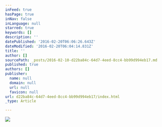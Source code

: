 ```yaml
---
inFeed: true
hasPage: true
inNav: false
inLanguage: null
starred: true
keywords: []
description: ''
datePublished: '2016-02-20T06:06:26.643Z'
dateModified: '2016-02-20T06:04:14.831Z'
title: ''
author: []
sourcePath: _posts/2016-02-10-d22ba84c-64d7-4eed-8cc4-bb99d994eb17.md
published: true
authors: []
publisher:
  name: null
  domain: null
  url: null
  favicon: null
url: d22ba84c-64d7-4eed-8cc4-bb99d994eb17/index.html
_type: Article

---
```

![](https://s3-us-west-2.amazonaws.com/the-grid-img/p/27fb7ef2a8fe3e0b674880ae38bd65fd9acdd041.jpg)